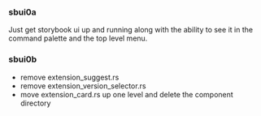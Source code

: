 ### sbui0a

Just get storybook ui up and running along with the ability to see it in the command palette and the top level menu.

### sbui0b

- remove extension_suggest.rs
- remove extension_version_selector.rs
- move extension_card.rs up one level and delete the component directory
